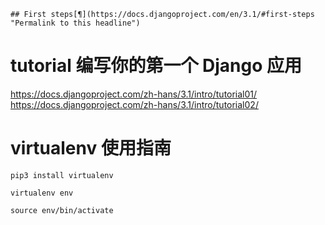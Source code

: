 	## First steps[¶](https://docs.djangoproject.com/en/3.1/#first-steps "Permalink to this headline")


#   tutorial  编写你的第一个 Django 应用    

https://docs.djangoproject.com/zh-hans/3.1/intro/tutorial01/     
https://docs.djangoproject.com/zh-hans/3.1/intro/tutorial02/     






#  virtualenv 使用指南



```
pip3 install virtualenv

virtualenv env

source env/bin/activate

```
